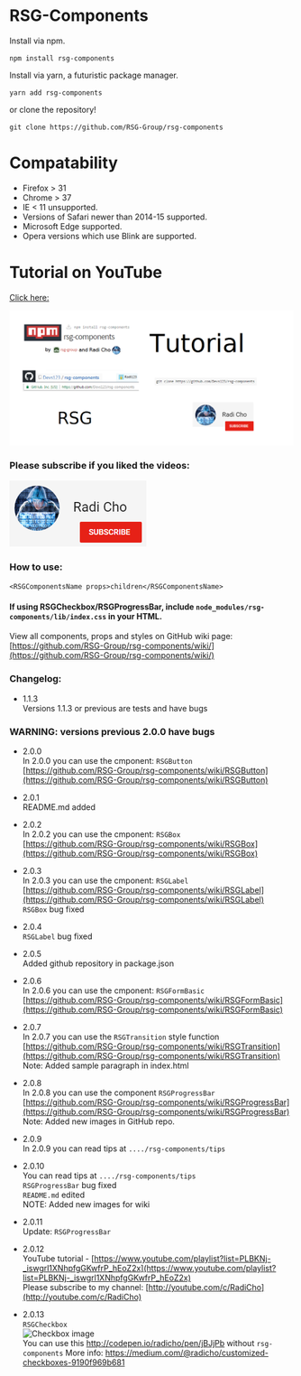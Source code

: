 # RSG-Components #

Install via npm.
```
npm install rsg-components
```
Install via yarn, a futuristic package manager.
```
yarn add rsg-components
```
or clone the repository!
```
git clone https://github.com/RSG-Group/rsg-components
```

# Compatability
- Firefox > 31
- Chrome > 37
- IE < 11 unsupported.
- Versions of Safari newer than 2014-15 supported.
- Microsoft Edge supported.
- Opera versions which use Blink are supported.

# Tutorial on YouTube
[Click here:](https://www.youtube.com/playlist?list=PLBKNj-_iswgrl1XNhpfgGKwfrP_hEoZ2x)

[![tutorial](images/tutorial.png)](https://www.youtube.com/playlist?list=PLBKNj-_iswgrl1XNhpfgGKwfrP_hEoZ2x)

### Please subscribe if you liked the videos: </br>
 [![click here](images/channel.png)](https://www.youtube.com/c/RadiCho)

### How to use: ###
```
<RSGComponentsName props>children</RSGComponentsName>
```
#### If using RSGCheckbox/RSGProgressBar, include `node_modules/rsg-components/lib/index.css` in your HTML.

View all components, props and styles on GitHub wiki page: [https://github.com/RSG-Group/rsg-components/wiki/](https://github.com/RSG-Group/rsg-components/wiki/)

### Changelog: ###
* 1.1.3 <br>
Versions 1.1.3 or previous are tests and have bugs

### WARNING: versions previous 2.0.0 have bugs ###

* 2.0.0 <br>
In 2.0.0 you can use the cmponent: ``` RSGButton ``` <br>
[https://github.com/RSG-Group/rsg-components/wiki/RSGButton](https://github.com/RSG-Group/rsg-components/wiki/RSGButton)

* 2.0.1 <br>
README.md added

* 2.0.2 <br>
In 2.0.2 you can use the cmponent: ``` RSGBox ``` <br>
[https://github.com/RSG-Group/rsg-components/wiki/RSGBox](https://github.com/RSG-Group/rsg-components/wiki/RSGBox)

* 2.0.3 <br>
In 2.0.3 you can use the cmponent: ``` RSGLabel ``` <br>
[https://github.com/RSG-Group/rsg-components/wiki/RSGLabel](https://github.com/RSG-Group/rsg-components/wiki/RSGLabel) <br/>
``` RSGBox ``` bug fixed

* 2.0.4 <br>
``` RSGLabel ``` bug fixed

* 2.0.5 <br>
Added github repository in package.json

* 2.0.6 <br>
In 2.0.6 you can use the cmponent: ``` RSGFormBasic ``` <br>
[https://github.com/RSG-Group/rsg-components/wiki/RSGFormBasic](https://github.com/RSG-Group/rsg-components/wiki/RSGFormBasic)

* 2.0.7 <br>
In 2.0.7 you can use the ``` RSGTransition ``` style function <br>
[https://github.com/RSG-Group/rsg-components/wiki/RSGTransition](https://github.com/RSG-Group/rsg-components/wiki/RSGTransition) <br>
Note: Added sample paragraph in index.html

* 2.0.8 <br>
In 2.0.8 you can use the component ``` RSGProgressBar ``` <br>
[https://github.com/RSG-Group/rsg-components/wiki/RSGProgressBar](https://github.com/RSG-Group/rsg-components/wiki/RSGProgressBar) <br>
Note: Added new images in GitHub repo.

* 2.0.9 <br>
In 2.0.9 you can read tips at ``` ..../rsg-components/tips ``` <br>

* 2.0.10 <br>
You can read tips at ``` ..../rsg-components/tips ``` <br>
``` RSGProgressBar ``` bug fixed <br>
``` README.md ``` edited <br>
NOTE: Added new images for wiki

* 2.0.11 <br>
Update: ``` RSGProgressBar ```

* 2.0.12 <br>
YouTube tutorial - [https://www.youtube.com/playlist?list=PLBKNj-_iswgrl1XNhpfgGKwfrP_hEoZ2x](https://www.youtube.com/playlist?list=PLBKNj-_iswgrl1XNhpfgGKwfrP_hEoZ2x) </br>
Please subscribe to my channel: [http://youtube.com/c/RadiCho](http://youtube.com/c/RadiCho)

* 2.0.13 <br>
``` RSGCheckbox ``` <br> ![Checkbox image](https://raw.githubusercontent.com/RSG-Group/rsg-components/master/images/Checkboxes.png)
<br> You can use this http://codepen.io/radicho/pen/jBJjPb without ```rsg-components``` More info:
https://medium.com/@radicho/customized-checkboxes-9190f969b681
